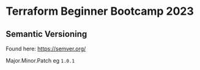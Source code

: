 # Terraform Beginner Bootcamp 2023

## Semantic Versioning
Found here: https://semver.org/


Major.Minor.Patch eg `1.0.1`
